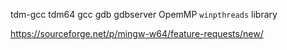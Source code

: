 tdm-gcc
tdm64
gcc
gdb
gdbserver
OpemMP
`winpthreads` library

https://sourceforge.net/p/mingw-w64/feature-requests/new/

